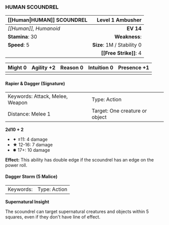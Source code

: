 ### HUMAN SCOUNDREL

| [[Human\|HUMAN]] SCOUNDREL |       **Level 1 Ambusher** |
| :------------------------- | -------------------------: |
| *[[Human]], Humanoid*      |                  **EV 14** |
| **Stamina**: 30            |              **Weakness**: |
| **Speed**: 5               | **Size**: 1M / Stability 0 |
|                            |     **[[Free Strike]]**: 4 |

| **Might** 0 | **Agility** +2 | **Reason** 0 | **Intuition** 0 | **Presence** +1 |
| ----------- | -------------- | ------------ | --------------- | --------------- |
|             |                |              |                 |                 |

#### Rapier & Dagger (Signature)

|                                 |                                |
| :------------------------------ | :----------------------------- |
| Keywords: Attack, Melee, Weapon | Type: Action                   |
| Distance: Melee 1               | Target: One creature or object |

**2d10 + 2**

- ✦ ≤11: 4 damage
- ★ 12-16: 7 damage
- ✸ 17+: 10 damage

**Effect:** This ability has double edge if the scoundrel has an edge on the power roll.

#### Dagger Storm (5 Malice)

|           |              |
| :-------- | :----------- |
| Keywords: | Type: Action |

**Supernatural Insight**

The scoundrel can target supernatural creatures and objects within 5 squares, even if they don't have line of effect.
